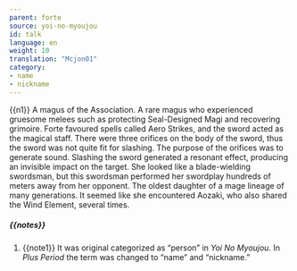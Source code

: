 ```yaml
---
parent: forte
source: yoi-no-myoujou
id: talk
language: en
weight: 10
translation: "Mcjon01"
category:
- name
- nickname
---
```


{{n1}}
A magus of the Association.
A rare magus who experienced gruesome melees such as protecting Seal-Designed Magi and recovering grimoire.
Forte favoured spells called Aero Strikes, and the sword acted as the magical staff.
There were three orifices on the body of the sword, thus the sword was not quite fit for slashing. The purpose of the orifices was to generate sound. Slashing the sword generated a resonant effect, producing an invisible impact on the target.
She looked like a blade-wielding swordsman, but this swordsman performed her swordplay hundreds of meters away from her opponent.
The oldest daughter of a mage lineage of many generations. It seemed like she encountered Aozaki, who also shared the Wind Element, several times.

##### {{notes}}

1. {{note1}} It was original categorized as “person” in *Yoi No Myoujou*. In *Plus Period* the term was changed to “name” and “nickname.”
